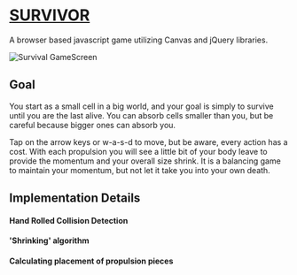 # [SURVIVOR][link]
[link]: http://vwb.github.io/survival/

A browser based javascript game utilizing Canvas and jQuery libraries. 

![Survival GameScreen](http://res.cloudinary.com/dpxg23zze/image/upload/v1457916620/Screen_Shot_2016-03-13_at_5.49.31_PM_osgsjm.png)

## Goal

You start as a small cell in a big world, and your goal is simply to survive until you are the last alive. You can absorb cells smaller than you, but be careful because bigger ones can absorb you.

Tap on the arrow keys or w-a-s-d to move, but be aware, every action has a cost. With each propulsion you will see a little bit of your body leave to provide the momentum and your overall size shrink. It is a balancing game to maintain your momentum, but not let it take you into your own death.

## Implementation Details

#### Hand Rolled Collision Detection

#### 'Shrinking' algorithm

#### Calculating placement of propulsion pieces


